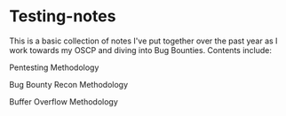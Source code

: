 # Testing-notes

This is a basic collection of notes I've put together over the past year as I work towards my OSCP and diving into Bug Bounties. 
Contents include:

Pentesting Methodology

Bug Bounty Recon Methodology

Buffer Overflow Methodology
